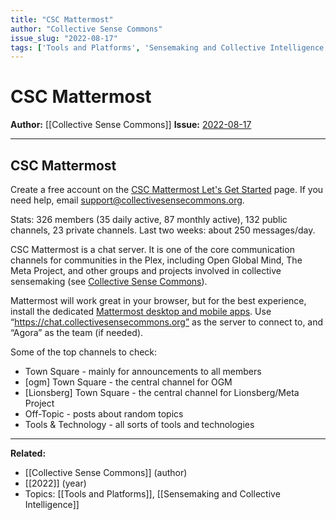 ```yaml
---
title: "CSC Mattermost"
author: "Collective Sense Commons"
issue_slug: "2022-08-17"
tags: ['Tools and Platforms', 'Sensemaking and Collective Intelligence']
---
```


# CSC Mattermost

**Author:** [[Collective Sense Commons]]
**Issue:** [2022-08-17](https://plex.collectivesensecommons.org/2022-08-17/)

---

## CSC Mattermost
Create a free account on the [CSC Mattermost Let's Get Started](https://chat.collectivesensecommons.org/signup_user_complete) page. If you need help, email [support@collectivesensecommons.org](mailto:support@collectivesensecommons.org).

Stats: 326 members (35 daily active, 87 monthly active), 132 public channels, 23 private channels. Last two weeks: about 250 messages/day.

CSC Mattermost is a chat server. It is one of the core communication channels for communities in the Plex, including Open Global Mind, The Meta Project, and other groups and projects involved in collective sensemaking (see [Collective Sense Commons](https://collectivesensecommons.org/)).

Mattermost will work great in your browser, but for the best experience, install the dedicated [Mattermost desktop and mobile apps](https://mattermost.com/apps/). Use “https://chat.collectivesensecommons.org” as the server to connect to, and “Agora” as the team (if needed).

Some of the top channels to check:

- Town Square - mainly for announcements to all members
- [ogm] Town Square - the central channel for OGM
- [Lionsberg] Town Square - the central channel for Lionsberg/Meta Project
- Off-Topic - posts about random topics
- Tools & Technology - all sorts of tools and technologies

---

**Related:**
- [[Collective Sense Commons]] (author)
- [[2022]] (year)
- Topics: [[Tools and Platforms]], [[Sensemaking and Collective Intelligence]]

